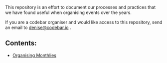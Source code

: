 This repository is an effort to document our processes and practices that we have found useful when organising events over the years.

If you are a codebar organiser and would like access to this repository, send an email to denise@codebar.io .

## Contents:

* [Organising Monthlies](https://github.com/codebar/playbooks/blob/master/monthlies.md)
